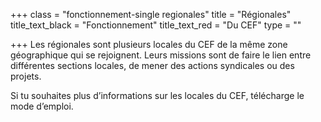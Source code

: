 +++
class = "fonctionnement-single regionales"
title = "Régionales"
title_text_black = "Fonctionnement"
title_text_red = "Du CEF"
type = ""

+++
Les régionales sont plusieurs locales du CEF de la même zone géographique qui se rejoignent. Leurs missions sont de faire le lien entre différentes sections locales, de mener des actions syndicales ou des projets.

Si tu souhaites plus d’informations sur les locales du CEF, télécharge le mode d’emploi.